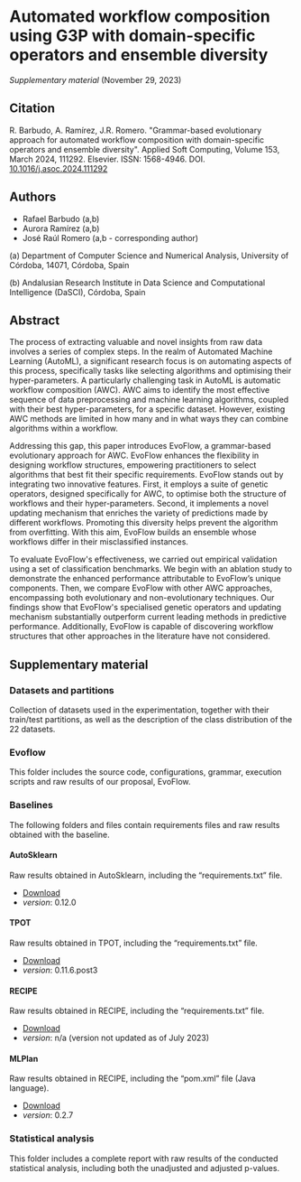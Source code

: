 # Automated workflow composition using G3P with domain-specific operators and ensemble diversity
_Supplementary material_ (November 29, 2023)

## Citation
R. Barbudo, A. Ramírez, J.R. Romero. "Grammar-based evolutionary approach for automated workflow composition with domain-specific operators and ensemble diversity". Applied Soft Computing, Volume 153, March 2024, 111292. Elsevier. ISSN: 1568-4946. DOI. [10.1016/j.asoc.2024.111292](https://doi.org/10.1016/j.asoc.2024.111292)

## Authors
- Rafael Barbudo (a,b)
- Aurora Ramírez (a,b)
- José Raúl Romero (a,b - corresponding author)

(a) Department of Computer Science and Numerical Analysis, University of Córdoba, 14071, Córdoba, Spain

(b) Andalusian Research Institute in Data Science and Computational Intelligence (DaSCI), Córdoba, Spain


## Abstract 
The process of extracting valuable and novel insights from raw data involves a series of complex steps. In the realm of Automated Machine Learning (AutoML), a significant research focus is on automating aspects of this process, specifically tasks like selecting algorithms and optimising their hyper-parameters. A particularly challenging task in AutoML is automatic workflow composition (AWC). AWC aims to identify the most effective sequence of data preprocessing and machine learning algorithms, coupled with their best hyper-parameters, for a specific dataset. However, existing AWC methods are limited in how many and in what ways they can combine algorithms within a workflow.

Addressing this gap, this paper introduces EvoFlow, a grammar-based evolutionary approach for AWC. EvoFlow enhances the flexibility in designing workflow structures, empowering practitioners to select algorithms that best fit their specific requirements. EvoFlow stands out by integrating two innovative features. First, it employs a suite of genetic operators, designed specifically for AWC, to optimise both the structure of workflows and their hyper-parameters. Second, it implements a novel updating mechanism that enriches the variety of predictions made by different workflows. Promoting this diversity helps prevent the algorithm from overfitting. With this aim, EvoFlow builds an ensemble whose workflows differ in their misclassified instances.

To evaluate EvoFlow's effectiveness, we carried out empirical validation using a set of classification benchmarks. We begin with an ablation study to demonstrate the enhanced performance attributable to EvoFlow’s unique components. Then, we compare EvoFlow with other AWC approaches, encompassing both evolutionary and non-evolutionary techniques. Our findings show that EvoFlow's specialised genetic operators and updating mechanism substantially outperform current leading methods in predictive performance. Additionally, EvoFlow is capable of discovering workflow structures that other approaches in the literature have not considered.


## Supplementary material

### Datasets and partitions

Collection of datasets used in the experimentation, together with their train/test partitions, as well as the description of the class distribution of the 22 datasets. 

### Evoflow

This folder includes the source code, configurations, grammar, execution scripts and raw results of our proposal, EvoFlow.

### Baselines

The following folders and files contain requirements files and raw results obtained with the baseline.

#### AutoSklearn

Raw results obtained in AutoSklearn, including the “requirements.txt” file.

- [Download](https://github.com/automl/auto-sklearn)
- _version_: 0.12.0

#### TPOT

Raw results obtained in TPOT, including the “requirements.txt” file.

- [Download](https://github.com/EpistasisLab/tpot)
- _version_: 0.11.6.post3

#### RECIPE

Raw results obtained in RECIPE, including the “requirements.txt” file.

- [Download](https://github.com/laic-ufmg/Recipe)
- _version_: n/a (version not updated as of July 2023)

#### MLPlan

Raw results obtained in RECIPE, including the “pom.xml” file (Java language).

- [Download](https://starlibs.github.io/AILibs/projects/mlplan/#installation)
- _version_: 0.2.7

### Statistical analysis

This folder includes a complete report with raw results of the conducted statistical analysis, including both the unadjusted and adjusted p-values.

